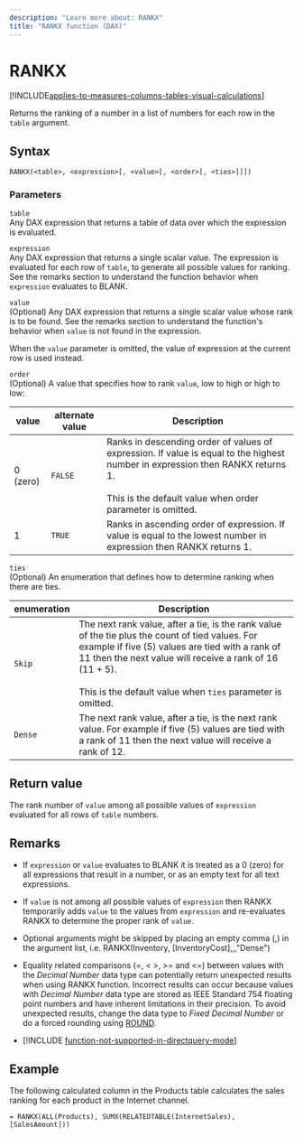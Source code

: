 ```yaml
---
description: "Learn more about: RANKX"
title: "RANKX function (DAX)"
---
```

# RANKX

[!INCLUDE[applies-to-measures-columns-tables-visual-calculations](includes/applies-to-measures-columns-tables-visual-calculations.md)]

Returns the ranking of a number in a list of numbers for each row in the `table` argument.  
  
## Syntax  
  
```dax
RANKX(<table>, <expression>[, <value>[, <order>[, <ties>]]])  
```
  
### Parameters

`table`  
Any DAX expression that returns a table of data over which the expression is evaluated.  
  
`expression`  
Any DAX  expression that returns a single scalar value. The expression is evaluated for each row of `table`, to generate all possible values for ranking. See the remarks section to understand the function behavior when `expression` evaluates to BLANK.  
  
`value`  
(Optional) Any DAX expression that returns a single scalar value whose rank is to be found. See the remarks section to understand the function's behavior when `value` is not found in the expression.  
  
When the `value` parameter is omitted, the value of expression at the current row is used instead.  
  
`order`  
(Optional) A value that specifies how to rank `value`, low to high or high to low:  

|value|alternate value|Description|
|-----|-----|-----|
|0 (zero)|`FALSE`|Ranks in descending order of values of expression. If value is equal to the highest number in expression then RANKX returns 1.<br /><br />This is the default value when order parameter is omitted.|  
|1|`TRUE`|Ranks in ascending order of expression. If value is equal to the lowest number in expression then RANKX returns 1.|  
  
`ties`  
(Optional) An enumeration that defines how to determine ranking when there are ties.  

|enumeration|Description|  
|-----|-----|  
|`Skip`|The next rank value, after a tie, is the rank value of the tie plus the count of tied values. For example if five (5) values are tied with a rank of 11 then the next value will receive a rank of 16 (11 + 5).<br /><br />This is the default value when `ties` parameter is omitted.|  
|`Dense`|The next rank value, after a tie, is the next rank value. For example if five (5) values are tied with a rank of 11 then the next value will receive a rank of 12.|  
  
## Return value

The rank number of `value` among all possible values of `expression` evaluated for all rows of `table` numbers.  
  
## Remarks  
  
- If `expression` or `value` evaluates to BLANK it is treated as a 0 (zero) for all expressions that result in a number, or as an empty text for all text expressions.  
  
- If `value` is not among all possible values of `expression` then RANKX temporarily adds `value` to the values from `expression` and re-evaluates RANKX to determine the proper rank of `value`.  
  
- Optional arguments might be skipped by placing an empty comma (,) in the argument list, i.e. RANKX(Inventory, [InventoryCost],,,"Dense")  

- Equality related comparisons (=, \< \>, \>= and \<=) between values with the *Decimal Number* data type can potentially return unexpected results when using RANKX function. Incorrect results can occur because values with *Decimal Number* data type are stored as IEEE Standard 754 floating point numbers and have inherent limitations in their precision. To avoid unexpected results, change the data type to *Fixed Decimal Number* or do a forced rounding using [ROUND](/dax/round-function-dax).

- [!INCLUDE [function-not-supported-in-directquery-mode](includes/function-not-supported-in-directquery-mode.md)]

## Example

The following calculated column in the Products table calculates the sales ranking for each product in the Internet channel.  
  
```dax
= RANKX(ALL(Products), SUMX(RELATEDTABLE(InternetSales), [SalesAmount]))  
```
